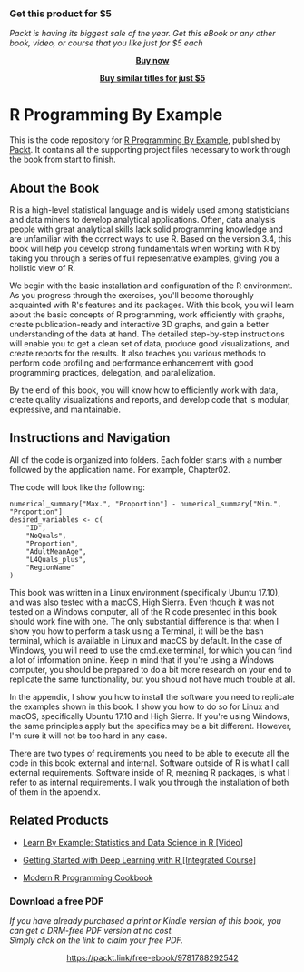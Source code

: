 
### Get this product for $5

<i>Packt is having its biggest sale of the year. Get this eBook or any other book, video, or course that you like just for $5 each</i>


<b><p align='center'>[Buy now](https://packt.link/9781788292542)</p></b>


<b><p align='center'>[Buy similar titles for just $5](https://subscription.packtpub.com/search)</p></b>


# R Programming By Example
This is the code repository for [R Programming By Example](https://www.packtpub.com/application-development/r-programming-example?utm_source=github&utm_medium=repository&utm_campaign=9781788292542), published by [Packt](https://www.packtpub.com/?utm_source=github). It contains all the supporting project files necessary to work through the book from start to finish.
## About the Book
R is a high-level statistical language and is widely used among statisticians and data miners to develop analytical applications. Often, data analysis people with great analytical skills lack solid programming knowledge and are unfamiliar with the correct ways to use R. Based on the version 3.4, this book will help you develop strong fundamentals when working with R by taking you through a series of full representative examples, giving you a holistic view of R.

We begin with the basic installation and configuration of the R environment. As you progress through the exercises, you'll become thoroughly acquainted with R's features and its packages. With this book, you will learn about the basic concepts of R programming, work efficiently with graphs, create publication-ready and interactive 3D graphs, and gain a better understanding of the data at hand. The detailed step-by-step instructions will enable you to get a clean set of data, produce good visualizations, and create reports for the results. It also teaches you various methods to perform code profiling and performance enhancement with good programming practices, delegation, and parallelization.

By the end of this book, you will know how to efficiently work with data, create quality visualizations and reports, and develop code that is modular, expressive, and maintainable.
## Instructions and Navigation
All of the code is organized into folders. Each folder starts with a number followed by the application name. For example, Chapter02.



The code will look like the following:
```
numerical_summary["Max.", "Proportion"] - numerical_summary["Min.", "Proportion"] 
desired_variables <- c( 
    "ID", 
    "NoQuals", 
    "Proportion", 
    "AdultMeanAge", 
    "L4Quals_plus", 
    "RegionName" 
) 
```

This book was written in a Linux environment (specifically Ubuntu 17.10), and was also tested with a macOS, High Sierra. Even though it was not tested on a Windows computer, all of the R code presented in this book should work fine with one. The only substantial difference is that when I show you how to perform a task using a Terminal, it will be the bash terminal, which is available in Linux and macOS by default. In the case of Windows, you will need to use the cmd.exe terminal, for which you can find a lot of information online. Keep in mind that if you're using a Windows computer, you should be prepared to do a bit more research on your end to replicate the same functionality, but you should not have much trouble at all.

In the appendix, I show you how to install the software you need to replicate the examples shown in this book. I show you how to do so for Linux and macOS, specifically Ubuntu 17.10 and High Sierra. If you're using Windows, the same principles apply but the specifics may be a bit different. However, I'm sure it will not be too hard in any case.

There are two types of requirements you need to be able to execute all the code in this book: external and internal. Software outside of R is what I call external requirements. Software inside of R, meaning R packages, is what I refer to as internal requirements. I walk you through the installation of both of them in the appendix.

## Related Products
* [Learn By Example: Statistics and Data Science in R [Video]](https://www.packtpub.com/application-development/learn-example-statistics-and-data-science-r-video?utm_source=github&utm_medium=repository&utm_campaign=9781788996877)

* [Getting Started with Deep Learning with R [Integrated Course]](https://www.packtpub.com/application-development/getting-started-deep-learning-r-integrated-course?utm_source=github&utm_medium=repository&utm_campaign=9781788399029)

* [Modern R Programming Cookbook](https://www.packtpub.com/application-development/modern-r-programming-cookbook?utm_source=github&utm_medium=repository&utm_campaign=9781787129054)
### Download a free PDF

 <i>If you have already purchased a print or Kindle version of this book, you can get a DRM-free PDF version at no cost.<br>Simply click on the link to claim your free PDF.</i>
<p align="center"> <a href="https://packt.link/free-ebook/9781788292542">https://packt.link/free-ebook/9781788292542 </a> </p>